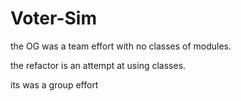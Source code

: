 # Voter-Sim

the OG was a team effort with no classes of modules.

the refactor is an attempt at using classes.

its was a group effort

